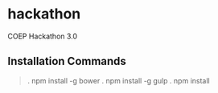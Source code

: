 # hackathon
COEP Hackathon 3.0

## Installation Commands

> . npm install -g bower
> . npm install -g gulp
> . npm install
